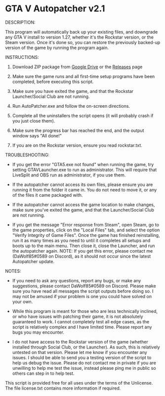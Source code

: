 # GTA V Autopatcher v2.1


DESCRIPTION:

This program will automatically back up your existing files, and downgrade any GTA V install to version 1.27, whether it's the Rockstar version, or the Steam version. Once it's done so, you can restore the previously backed-up version of the game by running the program again.


INSTRUCTIONS:

1. Download ZIP package from [Google Drive](https://drive.google.com/open?id=13BanLSa7552Gj_qt22ShnogXcewPblk-) or the [Releases](https://github.com/DaWolf85/GTAVAutoPatcher/releases) page

2. Make sure the game runs and all first-time setup programs have been completed, before executing this script.

3. Make sure you have exited the game, and that the Rockstar Launcher/Social Club are not running.

4. Run AutoPatcher.exe and follow the on-screen directions.

5. Complete all the uninstallers the script opens (it will probably crash if you just close them).

6. Make sure the progress bar has reached the end, and the output window says "All done!"

7. If you are on the Rockstar version, ensure you read rockstar.txt.


TROUBLESHOOTING:

- If you get the error "GTA5.exe not found" when running the game, try setting GTAVLauncher.exe to run as administrator. This will require that LiveSplit and OBS run as administrator, if you use them.

- If the autopatcher cannot access its own files, please ensure you are running it from the folder it came in. You do not need to move it, or any of the files it came packaged with.

- If the autopatcher cannot access the game location to make changes, make sure you've exited the game, and that the Launcher/Social Club are not running.

- If you get the message "Error response from Steam", open Steam, go to the game properties, click on the "Local Files" tab, and select the option "Verify Integrity of Game Files". Once the game has finished reinstalling, run it as many times as you need to until it completes all setups and boots up to the main menu. Then close it, close the Launcher, and run the autopatcher again. NOTE: If you get this error, please contact me (DaWolf85#0589 on Discord), as it should not occur since the latest Autopatcher update.


NOTES:

- If you need to ask any questions, report any bugs, or make any suggestions, please contact DaWolf85#0589 on Discord. Please make sure you have read all messages the script outputs before doing so. I may not be amused if your problem is one you could have solved on your own.

- While this program is meant for those who are less technically inclined, or who have issues with patching their game, it is not absolutely guaranteed to work. I cannot completely test all edge cases, as the script is relatively complex and I have limited time. Please report any bugs you may encounter.

- I do not have access to the Rockstar version of the game (whether installed through Social Club, or the Launcher). As such, this is relatively untested on that version. Please let me know if you encounter any issues. I should be able to send you a testing version of the script to help us debug the issue. Please do not contact me in private if you are unwilling to help me test the issue, instead please ping me in public so others can step in to help test.



This script is provided free for all uses under the terms of the Unlicense. The file license.txt contains more information if required.
